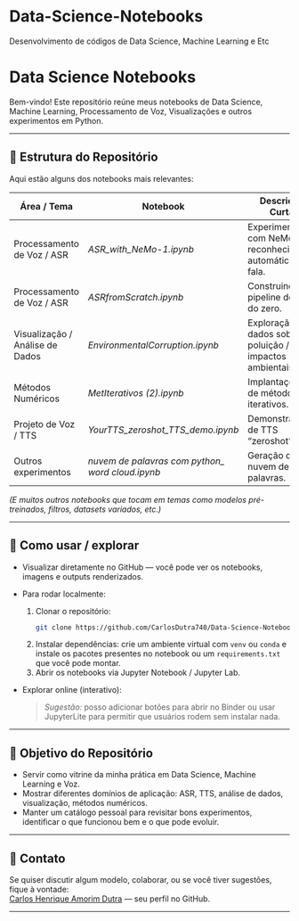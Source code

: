 # Data-Science-Notebooks
Desenvolvimento de códigos de Data Science, Machine Learning e Etc

# Data Science Notebooks

Bem-vindo! Este repositório reúne meus notebooks de Data Science, Machine Learning, Processamento de Voz, Visualizações e outros experimentos em Python.

---

## 📂 Estrutura do Repositório

Aqui estão alguns dos notebooks mais relevantes:

| Área / Tema | Notebook | Descrição Curta |
|-------------|----------|------------------|
| Processamento de Voz / ASR | *ASR_with_NeMo-1.ipynb* | Experimentos com NeMo para reconhecimento automático de fala. |
| Processamento de Voz / ASR | *ASRfromScratch.ipynb* | Construindo pipeline de ASR do zero. |
| Visualização / Análise de Dados | *EnvironmentalCorruption.ipynb* | Exploração de dados sobre poluição / impactos ambientais. |
| Métodos Numéricos | *MetIterativos (2).ipynb* | Implantações de métodos iterativos. |
| Projeto de Voz / TTS | *YourTTS_zeroshot_TTS_demo.ipynb* | Demonstração de TTS “zeroshot”. |
| Outros experimentos | *nuvem de palavras com python_ word cloud.ipynb* | Geração de nuvem de palavras. |

*(E muitos outros notebooks que tocam em temas como modelos pré-treinados, filtros, datasets variados, etc.)*

---

## 🚀 Como usar / explorar

- Visualizar diretamente no GitHub — você pode ver os notebooks, imagens e outputs renderizados.  
- Para rodar localmente:
  1. Clonar o repositório:  
     ```bash
     git clone https://github.com/CarlosDutra740/Data-Science-Notebooks.git
     ```
  2. Instalar dependências: crie um ambiente virtual com `venv` ou `conda` e instale os pacotes presentes no notebook ou um `requirements.txt` que você pode montar.  
  3. Abrir os notebooks via Jupyter Notebook / Jupyter Lab.

- Explorar online (interativo):  
  > *Sugestão:* posso adicionar botões para abrir no Binder ou usar JupyterLite para permitir que usuários rodem sem instalar nada.

---

## 🎯 Objetivo do Repositório

- Servir como vitrine da minha prática em Data Science, Machine Learning e Voz.  
- Mostrar diferentes domínios de aplicação: ASR, TTS, análise de dados, visualização, métodos numéricos.  
- Manter um catálogo pessoal para revisitar bons experimentos, identificar o que funcionou bem e o que pode evoluir.

---



## 🤝 Contato

Se quiser discutir algum modelo, colaborar, ou se você tiver sugestões, fique à vontade:  
[Carlos Henrique Amorim Dutra](https://github.com/CarlosDutra740) — seu perfil no GitHub.

---

